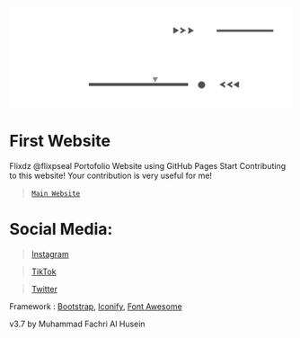 ![Flixdz](css/image/dark.gif)
# First Website
Flixdz @flixpseal Portofolio Website using GitHub Pages
Start Contributing to this website!
Your contribution is very useful for me!

> [`Main Website`](https://flixdz.github.io/flixpseal)

# Social Media:
> [Instagram](https://www.instagram.com/flixpseal)

> [TikTok](https://tiktok.com/@flixpseal)

> [Twitter](https://twitter.com/flixpseal)

Framework :
[Bootstrap](https://getbootstrap.com), [Iconify](https://Iconify.design), [Font Awesome](https://fontawesome.com)

v3.7
by Muhammad Fachri Al Husein
